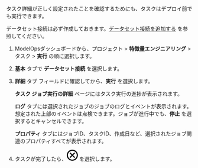 タスク詳細が正しく設定されたことを確認するためにも、タスクはデプロイ前でも実行できます。

データセット接続は必ず作成しておきます。[データセット接続を追加する](vpe1725389258480.md) を参照してください。

1.  ModelOpsダッシュボードから、プロジェクト > **特徴量エンジニアリング** > タスク > **実行** の順に選択します。


1.  **基本** タブで **データセット接続** を選択します。


1.  **詳細** タブ フィールドに確認してから、**実行** を選択します。

    **タスク ジョブ実行の詳細** ページにはタスク実行の進捗が表示されます。

    **ログ** タブには選択されたジョブのジョブのログとイベントが表示されます。想定された上部のイベントは点検できます。ジョブが進行中でも、**停止** を選択するとキャンセルできます。

    **プロパティ** タブにはジョブID、タスクID、作成日など、選択されたジョブ関連のプロパティすべてが表示されます。


1.  タスクが完了したら、![クローズ アイコン](Images/teg1680569591203.svg) を選択します。


